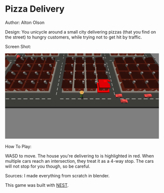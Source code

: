 # Pizza Delivery

Author: Alton Olson

Design: You unicycle around a small city delivering pizzas (that you find on the street) to hungry customers, while trying not to get hit by traffic.

Screen Shot:

![Screen Shot](screenshot.png)

How To Play:

WASD to move. The house you're delivering to is highlighted in red. When multiple cars reach an intersection, they treat it as a 4-way stop. The cars will not stop for you though, so be careful.

Sources: I made everything from scratch in blender.

This game was built with [NEST](NEST.md).

